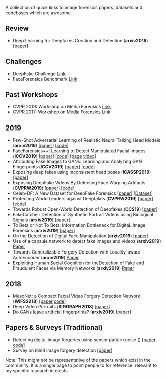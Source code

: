 A collection of quick links to image forensics papers, datasets and codebases which are awesome.

## Review

 - Deep Learning for Deepfakes Creation and Detection (**arxiv2019**) [[paper](https://arxiv.org/pdf/1909.11573.pdf)]
 
## Challenges

- DeepFake Challenge [Link](https://deepfakedetectionchallenge.ai/)
- FaceForensics Benchmark [Link](http://kaldir.vc.in.tum.de/faceforensics_benchmark/)
 
## Past Workshops

 - CVPR 2019: Workshop on Media Forensics [Link](http://openaccess.thecvf.com/CVPR2019_workshops/CVPR2019_Media_Forensics.py)
 - CVPR 2017: Workshop on Media Forensics [Link](https://users.umiacs.umd.edu/~sirius/CVPR_MF_Web/)

## 2019
 - Few-Shot Adversarial Learning of Realistic Neural Talking Head Models (**arxiv2019**) [[paper](https://arxiv.org/abs/1905.08233v2)] [[code](https://github.com/grey-eye/talking-heads)]
 - FaceForensics++: Learning to Detect Manipulated Facial Images (**ICCV2019**) [[paper](https://arxiv.org/abs/1901.08971)] [[code](https://github.com/ondyari/FaceForensics)] [[page](https://niessnerlab.org/projects/roessler2019faceforensicspp.html) [video](https://www.youtube.com/watch?v=x2g48Q2I2ZQ)]
 - Attributing Fake Images to GANs: Learning and Analyzing GAN Fingerprints (**ICCV2019**) [[paper](https://arxiv.org/abs/1811.08180)] [[code](https://github.com/ningyu1991/GANFingerprints)]
 - Exposing deep fakes using inconsistent head poses (**ICASSP2019**) [[paper](https://arxiv.org/abs/1811.00661)]
 - Exposing DeepFake Videos By Detecting Face Warping Artifacts (**CVPRW2019**) [[paper](https://arxiv.org/abs/1811.00656)] [[code](https://github.com/danmohaha/CVPRW2019_Face_Artifacts)]
 - Celeb-DF: A New Dataset for DeepFake Forensics [[paper](https://arxiv.org/abs/1909.12962)] [[Dataset](http://www.cs.albany.edu/~lsw/celeb-deepfakeforensics.html)]
 - Protecting World Leaders against Deepfakes (**CVPRW2019**) [[paper](http://openaccess.thecvf.com/content_CVPRW_2019/papers/Media%20Forensics/Agarwal_Protecting_World_Leaders_Against_Deep_Fakes_CVPRW_2019_paper.pdf)] [[code]()]
 - Towards Robust Open-World Detection of Deepfakes (**CCS19**) [[paper](https://dl.acm.org/ft_gateway.cfm?id=3363269&type=pdf)] 
 - FakeCatcher: Detection of Synthetic Portrait Videos using Biological Signals (**arxiv2019**) [[paper](https://arxiv.org/abs/1901.02212)]
 - To Beta or Not To Beta: Information Bottleneck for DigitaL Image Forensics (**arxiv2019**) [[paper](https://arxiv.org/abs/1908.03864)]
 - On the Detection of Digital Face Manipulation (**arxiv2019**) [[paper](https://arxiv.org/abs/1910.01717)] 
 - Use of a capsule network to detect fake images and videos (**arxiv2019**) [Paper](https://arxiv.org/abs/1910.12467)
 - Towards Generalizable Forgery Detection with Locality-aware AutoEncoder (**arxiv2019**) [Paper](https://arxiv.org/abs/1909.05999)
  - Exploiting Human Social Cognition for theDetection of Fake and Fraudulent Faces via Memory Networks (**arxiv2019**) [Paper](https://arxiv.org/abs/1911.07844)
 
## 2018

 - MesoNet: a Compact Facial Video Forgery Detection Network (**WIFS2018**) [[paper](https://arxiv.org/abs/1809.00888) [code](https://github.com/DariusAf/MesoNet)]
 - Deep Video Portraits (**SIGGRAPH2018**) [[paper](https://web.stanford.edu/~zollhoef/papers/SG2018_DeepVideo/paper.pdf)]
 - Do GANs leave artificial fingerprints? (**arxiv2019**) [[paper](https://arxiv.org/abs/1812.11842)] 
 
 ## Papers & Surveys (Traditional)
 
 - Detecting digital image forgeries using sensor pattern noise () [[paper](http://ws.binghamton.edu/fridrich/Research/LukFriSPIE06_v9.pdf) [code]()]
- Survey on blind image forgery detection [[paper](https://citeseerx.ist.psu.edu/viewdoc/download?doi=10.1.1.402.258&rep=rep1&type=pdf)] 


Note: This might not be representative of the papers which exist in the community. It is a single page to point people to for reference, relevant to my specific research interests.
